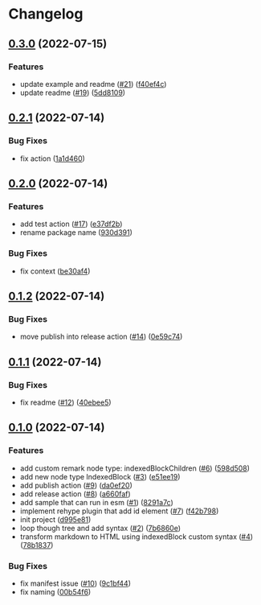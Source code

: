 # Changelog

## [0.3.0](https://github.com/EiffelFly/markdown-indexed-block/compare/v0.2.1...v0.3.0) (2022-07-15)


### Features

* update example and readme ([#21](https://github.com/EiffelFly/markdown-indexed-block/issues/21)) ([f40ef4c](https://github.com/EiffelFly/markdown-indexed-block/commit/f40ef4c7ed3e0a22a0d1f78420aa45057e6dca40))
* update readme ([#19](https://github.com/EiffelFly/markdown-indexed-block/issues/19)) ([5dd8109](https://github.com/EiffelFly/markdown-indexed-block/commit/5dd81093fc8953c04911891b9e3c45fddc16c19b))

## [0.2.1](https://github.com/EiffelFly/markdown-indexed-block/compare/v0.2.0...v0.2.1) (2022-07-14)


### Bug Fixes

* fix action ([1a1d460](https://github.com/EiffelFly/markdown-indexed-block/commit/1a1d46077b36d0e22b7cffc061750eb7afe435a7))

## [0.2.0](https://github.com/EiffelFly/markdown-indexed-block/compare/v0.1.2...v0.2.0) (2022-07-14)


### Features

* add test action ([#17](https://github.com/EiffelFly/markdown-indexed-block/issues/17)) ([e37df2b](https://github.com/EiffelFly/markdown-indexed-block/commit/e37df2b2ea5e8e9ce78fbe10b3aeba83d65a6795))
* rename package name ([930d391](https://github.com/EiffelFly/markdown-indexed-block/commit/930d391ba07731441de9dcd0fde6ac1c22d7825f))


### Bug Fixes

* fix context ([be30af4](https://github.com/EiffelFly/markdown-indexed-block/commit/be30af452d00129ed16d6c872565b5661ac776cf))

## [0.1.2](https://github.com/EiffelFly/markdown-indexed-block/compare/v0.1.1...v0.1.2) (2022-07-14)


### Bug Fixes

* move publish into release action ([#14](https://github.com/EiffelFly/markdown-indexed-block/issues/14)) ([0e59c74](https://github.com/EiffelFly/markdown-indexed-block/commit/0e59c742a5cb822b450d859ad03074cdf937e04b))

## [0.1.1](https://github.com/EiffelFly/markdown-indexed-block/compare/v0.1.0...v0.1.1) (2022-07-14)


### Bug Fixes

* fix readme ([#12](https://github.com/EiffelFly/markdown-indexed-block/issues/12)) ([40ebee5](https://github.com/EiffelFly/markdown-indexed-block/commit/40ebee53f2e6f7c6eedc34db7f20f8a89d7475b1))

## [0.1.0](https://github.com/EiffelFly/markdown-indexed-block/compare/v0.0.1...v0.1.0) (2022-07-14)


### Features

* add custom remark node type: indexedBlockChildren ([#6](https://github.com/EiffelFly/markdown-indexed-block/issues/6)) ([598d508](https://github.com/EiffelFly/markdown-indexed-block/commit/598d508ef4f2b5e38b27b53b5fb2cf39cf510454))
* add new node type IndexedBlock ([#3](https://github.com/EiffelFly/markdown-indexed-block/issues/3)) ([e51ee19](https://github.com/EiffelFly/markdown-indexed-block/commit/e51ee199256c0d5bcfa8c488829d2d4ec47e6f02))
* add publish action ([#9](https://github.com/EiffelFly/markdown-indexed-block/issues/9)) ([da0ef20](https://github.com/EiffelFly/markdown-indexed-block/commit/da0ef2025fd2efb44b4b44ca870521d0ed85b7b0))
* add release action ([#8](https://github.com/EiffelFly/markdown-indexed-block/issues/8)) ([a660faf](https://github.com/EiffelFly/markdown-indexed-block/commit/a660fafdc6b296a5142a82e97093a17caaabfca7))
* add sample that can run in esm ([#1](https://github.com/EiffelFly/markdown-indexed-block/issues/1)) ([8291a7c](https://github.com/EiffelFly/markdown-indexed-block/commit/8291a7c4c0a22a62d72ddfa9fe86575b8bc1ab51))
* implement rehype plugin that add id element ([#7](https://github.com/EiffelFly/markdown-indexed-block/issues/7)) ([f42b798](https://github.com/EiffelFly/markdown-indexed-block/commit/f42b7988112216af14d93da3dd944c7577e06590))
* init project ([d995e81](https://github.com/EiffelFly/markdown-indexed-block/commit/d995e8132ed5bab78a693d9971b42c76f4759b67))
* loop though tree and add syntax ([#2](https://github.com/EiffelFly/markdown-indexed-block/issues/2)) ([7b6860e](https://github.com/EiffelFly/markdown-indexed-block/commit/7b6860ec1974140f82c203ba70704903530d7279))
* transform markdown to HTML using indexedBlock custom syntax ([#4](https://github.com/EiffelFly/markdown-indexed-block/issues/4)) ([78b1837](https://github.com/EiffelFly/markdown-indexed-block/commit/78b1837b8138263e75d2f12493d6d6cbf5641777))


### Bug Fixes

* fix manifest issue ([#10](https://github.com/EiffelFly/markdown-indexed-block/issues/10)) ([9c1bf44](https://github.com/EiffelFly/markdown-indexed-block/commit/9c1bf44f82b5441ed80039947b413761e38db0fe))
* fix naming ([00b54f6](https://github.com/EiffelFly/markdown-indexed-block/commit/00b54f6b9382edef88bba51d5b8ff245be14f77b))
